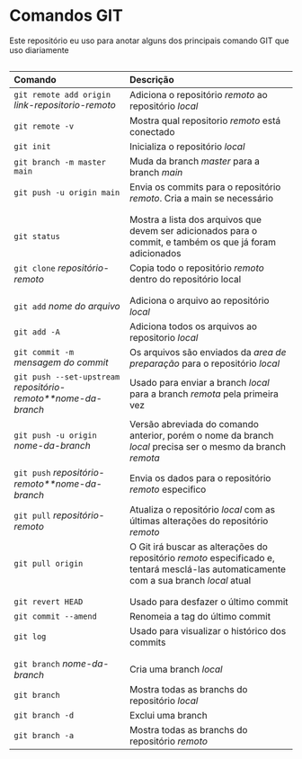 
# Comandos GIT

Este repositório eu uso para anotar alguns dos principais comando GIT que uso diariamente


## 

| Comando   | Descrição                           |
| :---------- | :---------------------------------- |
| `git remote add origin` *link-repositorio-remoto* | Adiciona o repositório *remoto* ao repositório *local* |
|`git remote -v`| Mostra qual repositorio *remoto* está conectado|
|`git init`| Inicializa o repositório *local* |
|`git branch -m master main`| Muda da branch *master* para a branch *main*|
|`git push -u origin main`| Envia os commits para o repositório *remoto*. Cria a main se necessário |
|||
|||
|`git status`| Mostra a lista dos arquivos que devem ser adicionados para o commit, e também os que já foram adicionados|
|`git clone` *repositório-remoto*| Copia todo o repositório *remoto* dentro do repositório local|
|||
|||
|`git add` *nome do arquivo*| Adiciona o arquivo ao repositório *local*|
|`git add -A`| Adiciona todos os arquivos ao repositorio *local*|
|`git commit -m` *mensagem do commit*| Os arquivos são enviados da *area de preparação* para o repositório *local*|
|`git push --set-upstream` *repositório-remoto**nome-da-branch*| Usado para enviar a branch *local* para a branch *remota* pela primeira vez|
|`git push -u origin` *nome-da-branch*| Versão abreviada do comando anterior, porém o nome da branch *local* precisa ser o mesmo da branch *remota*|
|`git push` *repositório-remoto**nome-da-branch*| Envia os dados para o repositório *remoto* especifico|
|`git pull` *repositório-remoto*| Atualiza o repositório *local* com as últimas alterações do repositório *remoto*|
|`git pull origin`| O Git irá buscar as alterações do repositório *remoto* especificado e, tentará mesclá-las automaticamente com a sua branch *local* atual|
|||
|||
|`git revert HEAD`| Usado para desfazer o último commit|
|`git commit --amend`| Renomeia a tag do último commit|
|`git log`| Usado para visualizar o histórico dos commits|
|||
|||
|`git branch` *nome-da-branch*| Cria uma branch *local*|
|`git branch`| Mostra todas as branchs do repositório *local*|
|`git branch -d`| Exclui uma branch|
|`git branch -a`| Mostra todas as branchs do repositório *remoto*|

